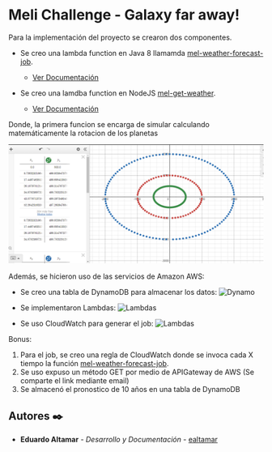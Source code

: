 # Meli Challenge - Galaxy far away!

Para la implementación del proyecto se crearon dos componentes.

* Se creo una lambda function en Java 8 llamamda [mel-weather-forecast-job](https://github.com/ealtamar2/GalaxyFarAwait/tree/main/mel-weather-forecast-job).
  * [Ver Documentación](https://github.com/ealtamar2/GalaxyFarAwait/blob/main/mel-weather-forecast-job/README.md) 
    
* Se creo una lamdba function en NodeJS  [mel-get-weather](https://github.com/ealtamar2/GalaxyFarAwait/tree/main/mel-get-weather).
  * [Ver Documentación](https://github.com/ealtamar2/GalaxyFarAwait/blob/main/mel-get-weather/README.md)    

Donde, la primera funcion se encarga de simular calculando matemáticamente la rotacion de los planetas

![Gráfica](https://github.com/ealtamar2/GalaxyFarAwait/blob/main/mel-weather-forecast-job/images/Graphic.PNG)

Además, se hicieron uso de las servicios de Amazon AWS:

* Se creo una tabla de DynamoDB para almacenar los datos:
  ![Dynamo](https://github.com/ealtamar2/GalaxyFarAway/blob/main/mel-weather-forecast-job/images/Dynamo.PNG)
  
* Se implementaron Lambdas:
  ![Lambdas](https://github.com/ealtamar2/GalaxyFarAway/blob/main/mel-weather-forecast-job/images/CloudWatch.PNG)
  
* Se uso CloudWatch para generar el job:
  ![Lambdas](https://github.com/ealtamar2/GalaxyFarAway/blob/main/mel-weather-forecast-job/images/Rules.PNG)


Bonus:
  1. Para el job, se creo una regla de CloudWatch donde se invoca cada X tiempo la función [mel-weather-forecast-job](https://github.com/ealtamar2/GalaxyFarAwait/tree/main/mel-weather-forecast-job).
  2. Se uso expuso un método GET por medio de APIGateway de AWS (Se comparte el link mediante email)
  3. Se almacenó el pronostico de 10 años en una tabla de DynamoDB

## Autores ✒️

* **Eduardo Altamar** - *Desarrollo y Documentación* - [ealtamar](https://github.com/ealtamar2)


